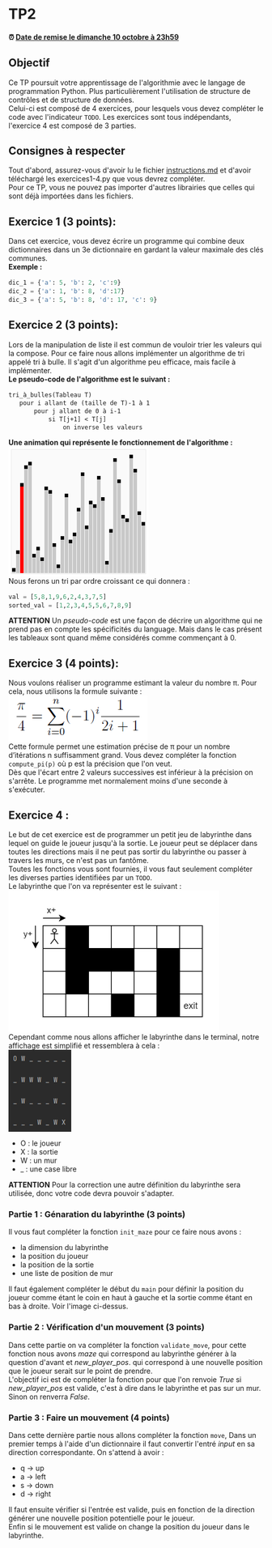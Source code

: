 # TP2

#### :alarm_clock: [Date de remise le dimanche 10 octobre à 23h59](https://www.timeanddate.com/countdown/generic?iso=20211010T2359&p0=165&msg=Remise&font=cursive&csz=1#)

## Objectif
Ce TP poursuit votre apprentissage de l'algorithmie avec le langage de programmation Python.
Plus particulièrement l'utilisation de structure de contrôles et de structure de données.  
Celui-ci est composé de 4 exercices, pour lesquels vous devez compléter le code avec l'indicateur `TODO`.
Les exercices sont tous indépendants, l'exercice 4 est composé de 3 parties.

## Consignes à respecter
Tout d'abord, assurez-vous d'avoir lu le fichier [instructions.md](instructions.md) et d'avoir téléchargé les exercices1-4.py que vous devrez compléter.  
Pour ce TP, vous ne pouvez pas importer d'autres librairies que celles qui sont déjà importées dans les fichiers.

## Exercice 1 (3 points):
Dans cet exercice, vous devez écrire un programme qui combine deux dictionnaires dans un 3e dictionnaire en gardant la valeur maximale des clés communes.  
**Exemple :**
```python
dic_1 = {'a': 5, 'b': 2, 'c':9}
dic_2 = {'a': 1, 'b': 8, 'd':17}
dic_3 = {'a': 5, 'b': 8, 'd': 17, 'c': 9}
```

## Exercice 2 (3 points):
Lors de la manipulation de liste il est commun de vouloir trier les valeurs qui la compose.
Pour ce faire nous allons implémenter un algorithme de tri appelé tri à bulle. Il s'agit d'un algorithme peu efficace, mais facile à implémenter.  
**Le pseudo-code de l'algorithme est le suivant :**
```
tri_à_bulles(Tableau T)
   pour i allant de (taille de T)-1 à 1
       pour j allant de 0 à i-1
           si T[j+1] < T[j]
               on inverse les valeurs
```
**Une animation qui représente le fonctionnement de l'algorithme :**  
<img align="center" src="img/Sorting_bubblesort_anim.gif"/>  
Nous ferons un tri par ordre croissant ce qui donnera : 
```python
val = [5,8,1,9,6,2,4,3,7,5]
sorted_val = [1,2,3,4,5,5,6,7,8,9]
```
**ATTENTION** Un *pseudo-code* est une façon de décrire un algorithme qui ne prend pas en compte les spécificités du language.
Mais dans le cas présent les tableaux sont quand même considérés comme commençant à 0.

## Exercice 3 (4 points):
Nous voulons réaliser un programme estimant la valeur du nombre π. Pour cela, nous utilisons la formule suivante :  
<img align="center" src="img/formule_pi.png"/>  
Cette formule permet une estimation précise de π pour un nombre d’itérations n suffisamment grand.
Vous devez compléter la fonction `compute_pi(p)` où p est la précision que l'on veut.  
Dès que l'écart entre 2 valeurs successives est inférieur à la précision on s'arrête.
Le programme met normalement moins d'une seconde à s'exécuter. 

## Exercice 4 :
Le but de cet exercice est de programmer un petit jeu de labyrinthe dans lequel on guide le joueur jusqu'à la sortie. Le joueur peut se déplacer dans toutes les directions mais il ne peut pas sortir du labyrinthe ou passer à travers les murs, ce n'est pas un fantôme.    
Toutes les fonctions vous sont fournies, il vous faut seulement compléter les diverses parties identifiées par un `TODO`.  
Le labyrinthe que l'on va représenter est le suivant :  
<img align="center" src="img/grille.png"/>  
Cependant comme nous allons afficher le labyrinthe dans le terminal, notre affichage est simplifié et ressemblera à cela :  
<img align="center" src="img/terminal.png"/>  
- O : le joueur
- X : la sortie
- W : un mur
- _ : une case libre

**ATTENTION** Pour la correction une autre définition du labyrinthe sera utilisée, donc votre code devra pouvoir s'adapter.

### Partie 1 : Génaration du labyrinthe (3 points)
Il vous faut compléter la fonction `init_maze` pour ce faire nous avons :
- la dimension du labyrinthe
- la position du joueur
- la position de la sortie
- une liste de position de mur 

Il faut également compléter le début du `main` pour définir la position du joueur comme étant le coin en haut à gauche et la sortie comme étant en bas à droite.
Voir l'image ci-dessus.

### Partie 2 : Vérification d'un mouvement (3 points)
Dans cette partie on va compléter la fonction `validate_move`, pour cette fonction nous avons *maze* qui correspond au labyrinthe générer à la question d'avant et *new_player_pos*.
qui correspond à une nouvelle position que le joueur serait sur le point de prendre.  
L'objectif ici est de compléter la fonction pour que l'on renvoie *True* si *new_player_pos* est valide, c'est à dire dans le labyrinthe et pas sur un mur. 
Sinon on renverra *False*.

### Partie 3 : Faire un mouvement (4 points)
Dans cette dernière partie nous allons compléter la fonction `move`, Dans un premier temps à l'aide d'un dictionnaire
il faut convertir l'entré *input* en sa direction correspondante. On s'attend à avoir :
- q -> up
- a -> left 
- s -> down
- d -> right

Il faut ensuite vérifier si l'entrée est valide, puis en fonction de la direction générer une nouvelle position potentielle pour le joueur.  
Enfin si le mouvement est valide on change la position du joueur dans le labyrinthe.
